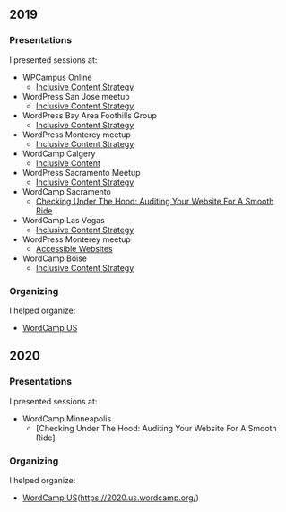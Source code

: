 ## 2019

### Presentations
I presented sessions at:
 * WPCampus Online
   * [Inclusive Content Strategy](https://online.wpcampus.org/schedule/inclusive-content-strategy/)
 * WordPress San Jose meetup
   * [Inclusive Content Strategy](https://www.meetup.com/sanjosewp/events/mqcmmqyzfbhb/)
 * WordPress Bay Area Foothills Group
   * [Inclusive Content Strategy](https://www.meetup.com/Wordpress-Bay-Area-CA-Foothills/events/bjlghpyzdbkc/)
 * WordPress Monterey meetup
   * [Inclusive Content Strategy](https://www.meetup.com/WordPress-Monterey/events/259549746/)
 * WordCamp Calgery
   * [Inclusive Content](https://2019.calgary.wordcamp.org/session/inclusive-content/)
 * WordPress Sacramento Meetup
   * [Inclusive Content Strategy](https://www.meetup.com/Sacramento-WordPress/events/258131177/)
 * WordCamp Sacramento
   * [Checking Under The Hood: Auditing Your Website For A Smooth Ride](https://2019.sacramento.wordcamp.org/sessions/)
 * WordCamp Las Vegas
   * [Inclusive Content Strategy](https://2019.vegas.wordcamp.org/session/inclusive-content-strategy/)
 * WordPress Monterey meetup
   * [Accessible Websites](https://www.meetup.com/WordPress-Monterey/events/266947154/)
 * WordCamp Boise
   * [Inclusive Content Strategy](https://2019.boise.wordcamp.org/session/inclusive-content-strategy/)


### Organizing
I helped organize:
 * [WordCamp US](https://2019.us.wordcamp.org/)


## 2020

### Presentations
I presented sessions at:
 * WordCamp Minneapolis
   * [Checking Under The Hood: Auditing Your Website For A Smooth Ride]

### Organizing
I helped organize:
 * [WordCamp US](https://2020.minneapolis.wordcamp.org/)(https://2020.us.wordcamp.org/)

